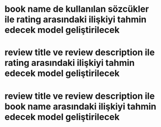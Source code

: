 # book name de kullanılan sözcükler ile rating arasındaki ilişkiyi tahmin edecek model geliştirilecek
# review title ve review description ile rating arasındaki ilişkiyi tahmin edecek model geliştirilecek
# review title ve review description ile book name arasındaki ilişkiyi tahmin edecek model geliştirilecek